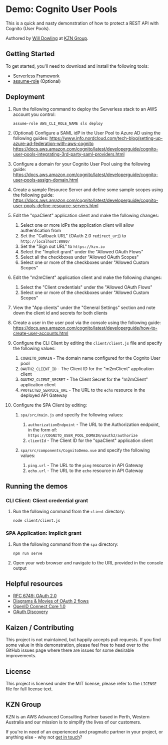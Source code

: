Demo: Cognito User Pools
========================

This is a quick and nasty demonstration of how to protect a REST API with Cognito (User Pools).

Authored by [Will Dowling](https://github.com/dowlingw) at [KZN Group](https://kzn.io/).


Getting Started
---------------
To get started, you'll need to download and install the following tools:

-    [Serverless Framework](https://serverless.com/framework/docs/getting-started/)
-    [assume-role](https://github.com/remind101/assume-role) (Optional)


Deployment
----------

1.    Run the following command to deploy the Serverless stack to an AWS account you control:
 
          assume-role AWS_CLI_ROLE_NAME sls deploy

2.    (Optional) Configure a SAML idP in the User Pool to Azure AD using the following guides:
      https://www.info.nordcloud.com/tech-blog/setting-up-azure-ad-federation-with-aws-cognito
      https://docs.aws.amazon.com/cognito/latest/developerguide/cognito-user-pools-integrating-3rd-party-saml-providers.html

3.    Configure a domain for your Cognito User Pool using the following guide:
      https://docs.aws.amazon.com/cognito/latest/developerguide/cognito-user-pools-assign-domain.html

4.    Create a sample Resource Server and define some sample scopes using the following guide:
      https://docs.aws.amazon.com/cognito/latest/developerguide/cognito-user-pools-define-resource-servers.html  

5.    Edit the "spaClient" application client and make the following changes:

      1. Select one or more idPs the application client will allow authentication from
      2. Set the "Callback URL" (OAuth 2.0 `redirect_uri`) to `http://localhost:8080/`
      3. Set the "Sign out URL" to `https://kzn.io`
      4. Select the "Implicit grant" under the "Allowed OAuth Flows"
      5. Select all the checkboxes under "Allowed OAuth Scopes"
      6. Select one or more of the checkboxes under "Allowed Custom Scopes"
      
6.    Edit the "m2mClient" application client and make the following changes:

      1. Select the "Client credentials" under the "Allowed OAuth Flows"
      2. Select one or more of the checkboxes under "Allowed Custom Scopes" 

7.    View the "App clients" under the "General Settings" section and note down the client id and secrets for both clients

8.    Create a user in the user pool via the console using the following guide:
      https://docs.aws.amazon.com/cognito/latest/developerguide/how-to-create-user-accounts.html

9.    Configure the CLI Client by editing the `client/client.js` file and specify the following values:

      1. `COGNITO_DOMAIN` - The domain name configured for the Cognito User pool
      2. `OAUTH2_CLIENT_ID` - The Client ID for the "m2mClient" application client
      3. `OAUTH2_CLIENT_SECRET` - The Client Secret for the "m2mClient" application client
      4. `PROTECTED_SERVICE_URL` - The URL to the `echo` resource in the deployed API Gateway 

10.    Configure the SPA Client by editing:

       1.  `spa/src/main.js` and specify the following values:
           1. `authorizationEndpoint` - The URL to the Authorization endpoint, in the form of: `https://COGNITO_USER_POOL_DOMAIN/oauth2/authorize`
           2. `clientId` - The Client ID for the "spaClient" application client
          
       2.  `spa/src/components/CognitoDemo.vue` and specify the following values:
           1. `ping.url` - The URL to the `ping` resource in API Gateway
           2. `echo.url` - The URL to the `echo` resource in API Gateway


Running the demos
-----------------

### CLI Client: Client credential grant

1.    Run the following command from the `client` directory:

          node client/client.js
    
### SPA Application: Implicit grant

1.    Run the following command from the `spa` directory:

          npm run serve
          
2.    Open your web browser and navigate to the URL provided in the console output


Helpful resources
-----------------

-    [RFC 6749: OAuth 2.0](https://tools.ietf.org/html/rfc6749)
-    [Diagrams & Movies of OAuth 2 flows](https://medium.com/@darutk/diagrams-and-movies-of-all-the-oauth-2-0-flows-194f3c3ade85)
-    [OpenID Connect Core 1.0](https://openid.net/specs/openid-connect-core-1_0.html)
-    [OAuth Discovery](https://tools.ietf.org/html/draft-ietf-oauth-discovery-06)


Kaizen / Contributing
---------------------
This project is not maintained, but happily accepts pull requests. If you find some value in this demonstration, please
feel free to head over to the GitHub issues page where there are issues for some desirable improvements.


License
-------
This project is licensed under the MIT license, please refer to the `LICENSE` file for full license text.


KZN Group
---------
KZN is an AWS Advanced Consulting Partner based in Perth, Western Australia and our mission is to simplify the lives of
our customers.

If you're in need of an experienced and pragmatic partner in your project, or anything else - why not
[get in touch](https://kzn.io/)?